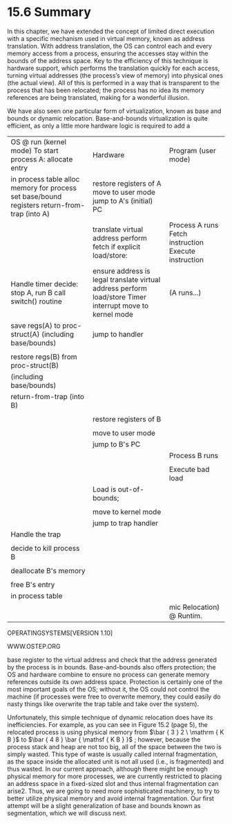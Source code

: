 # 15.6 Summary  

In this chapter, we have extended the concept of limited direct execution with a specific mechanism used in virtual memory, known as address translation. With address translation, the OS can control each and every memory access from a process, ensuring the accesses stay within the bounds of the address space. Key to the efficiency of this technique is hardware support, which performs the translation quickly for each access, turning virtual addresses (the process’s view of memory) into physical ones (the actual view). All of this is performed in a way that is transparent to the process that has been relocated; the process has no idea its memory references are being translated, making for a wonderful illusion.  

We have also seen one particular form of virtualization, known as base and bounds or dynamic relocation. Base-and-bounds virtualization is quite efficient, as only a little more hardware logic is required to add a  

<html><body><table><tr><td>OS @ run (kernel mode) To start process A: allocate entry</td><td>Hardware</td><td>Program (user mode)</td></tr><tr><td>in process table alloc memory for process set base/bound registers return-from-trap (into A)</td><td>restore registers of A move to user mode jump to A's (initial) PC</td><td></td></tr><tr><td></td><td>translate virtual address perform fetch if explicit load/store:</td><td>Process A runs Fetch instruction Execute instruction</td></tr><tr><td>Handle timer decide: stop A, run B call switch() routine</td><td>ensure address is legal translate virtual address perform load/store Timer interrupt move to kernel mode</td><td>(A runs...)</td></tr><tr><td>save regs(A) to proc-struct(A) (including base/bounds)</td><td>jump to handler</td><td></td></tr><tr><td></td><td></td><td></td></tr><tr><td>restore regs(B) from proc-struct(B)</td><td></td><td></td></tr><tr><td>(including base/bounds)</td><td></td><td></td></tr><tr><td>return-from-trap (into B)</td><td></td><td></td></tr><tr><td></td><td></td><td></td></tr><tr><td></td><td>restore registers of B</td><td></td></tr><tr><td></td><td></td><td></td></tr><tr><td></td><td>move to user mode</td><td></td></tr><tr><td></td><td> jump to B's PC</td><td></td></tr><tr><td></td><td></td><td>Process B runs</td></tr><tr><td></td><td></td><td></td></tr><tr><td></td><td></td><td>Execute bad load</td></tr><tr><td></td><td>Load is out-of-bounds;</td><td></td></tr><tr><td></td><td></td><td></td></tr><tr><td></td><td>move to kernel mode</td><td></td></tr><tr><td></td><td> jump to trap handler</td><td></td></tr><tr><td>Handle the trap</td><td></td><td></td></tr><tr><td></td><td></td><td></td></tr><tr><td>decide to kill process B</td><td></td><td></td></tr><tr><td></td><td></td><td></td></tr><tr><td>deallocate B's memory</td><td></td><td></td></tr><tr><td></td><td></td><td></td></tr><tr><td>free B's entry</td><td></td><td></td></tr><tr><td>in process table</td><td></td><td></td></tr><tr><td></td><td></td><td>mic Relocation) @ Runtim.</td></tr></table></body></html>  

OPERATINGSYSTEMS[VERSION 1.10]  

WWW.OSTEP.ORG  

base register to the virtual address and check that the address generated by the process is in bounds. Base-and-bounds also offers protection; the OS and hardware combine to ensure no process can generate memory references outside its own address space. Protection is certainly one of the most important goals of the OS; without it, the OS could not control the machine (if processes were free to overwrite memory, they could easily do nasty things like overwrite the trap table and take over the system).  

Unfortunately, this simple technique of dynamic relocation does have its inefficiencies. For example, as you can see in Figure 15.2 (page 5), the relocated process is using physical memory from $\bar { 3 } 2 \ \mathrm { K B }$ to $\bar { 4 8 } \bar { \mathsf { K B } }$ ; however, because the process stack and heap are not too big, all of the space between the two is simply wasted. This type of waste is usually called internal fragmentation, as the space inside the allocated unit is not all used (i.e., is fragmented) and thus wasted. In our current approach, although there might be enough physical memory for more processes, we are currently restricted to placing an address space in a fixed-sized slot and thus internal fragmentation can arise2. Thus, we are going to need more sophisticated machinery, to try to better utilize physical memory and avoid internal fragmentation. Our first attempt will be a slight generalization of base and bounds known as segmentation, which we will discuss next.  

